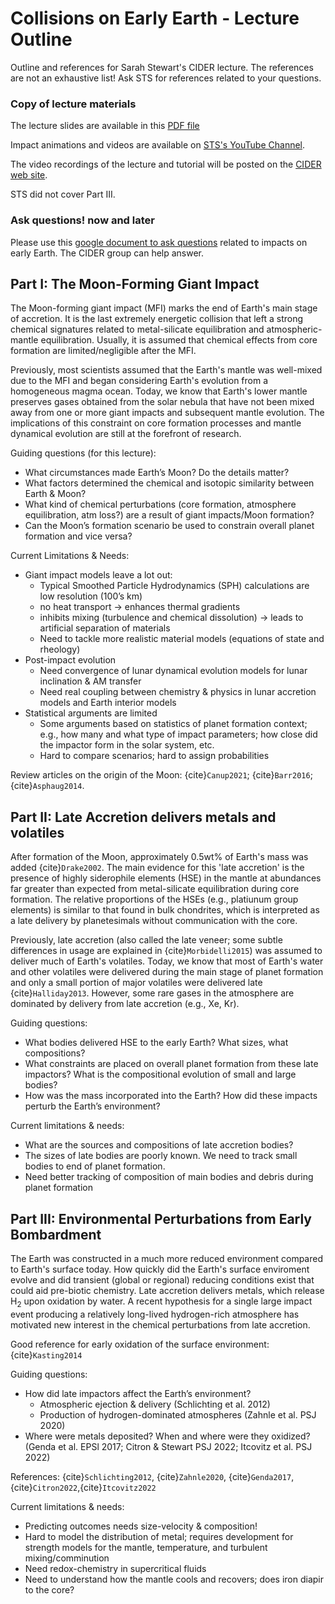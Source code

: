# Collisions on Early Earth - Lecture Outline

Outline and references for Sarah Stewart's CIDER lecture. The
references are not an exhaustive list! Ask STS for references related
to your questions.

### Copy of lecture materials

The lecture slides are available in this <a
href="https://drive.google.com/file/d/1x6NgUX84Qvl_4lNyiG6PAhS6GZsqEhhu/view?usp=sharing">PDF file</a>

Impact animations and videos are available on <a href="https://www.youtube.com/channel/UCQqDSwCRG0WrnlZaIRCd-_Q">STS's YouTube Channel</a>.

The video recordings of the lecture and tutorial will be posted on the <a href="https://www.deep-earth.org/summer22">CIDER web site</a>. 

STS did not cover Part III.

### Ask questions! now and later 

Please use this <a
href="https://docs.google.com/document/d/12xMdyZLr_zDUPdABIcId-6tcAGIu0qJZ-V1VDw1Plfg/edit?usp=sharing"
target="_blank">google document to ask questions</a> related to impacts on
early Earth. The CIDER group can help answer.


## Part I: The Moon-Forming Giant Impact

The Moon-forming giant impact (MFI) marks the end of Earth's main stage of
accretion. It is the last extremely energetic collision that left
a strong chemical signatures related to metal-silicate equilibration
and atmospheric-mantle equilibration. Usually, it is assumed that
chemical effects from core formation are limited/negligible after the
MFI.

Previously, most scientists assumed that the Earth's mantle was
well-mixed due to the MFI and began considering Earth's
evolution from a homogeneous magma ocean. Today, we know that Earth's lower
mantle preserves gases obtained from the solar nebula that have not
been mixed away from one or more giant impacts and subsequent mantle
evolution. The implications of this constraint on core formation
processes and mantle dynamical evolution are still at the forefront of research.

Guiding questions (for this lecture):<br>
<ul>
	<li>What circumstances made Earth’s Moon? Do the details matter?</li>
	<li>What factors determined the chemical and isotopic similarity
	between Earth & Moon?</li>
	<li>What kind of chemical perturbations (core formation,
	atmosphere equilibration, atm loss?) are a result of giant
	impacts/Moon formation?</li>
	<li>Can the Moon’s formation scenario be used to constrain overall planet formation and vice versa?</li>
	</ul>

Current Limitations & Needs:<br>
<ul>
	<li>Giant impact models leave a lot out:
	<ul>
		<li>Typical Smoothed Particle Hydrodynamics (SPH) calculations are low resolution (100’s km) </li>
		<li>no heat transport &rarr; enhances thermal gradients</li>
		<li>inhibits mixing (turbulence and chemical dissolution) &rarr;
		leads to artificial separation of materials</li>
		<li>Need to tackle more realistic material models (equations
		of state and rheology)
		</ul>
		</li>
	<li>Post-impact evolution
	<ul>
		<li>Need convergence of lunar dynamical evolution models for lunar inclination & AM transfer</li>
		<li>Need real coupling between chemistry & physics in lunar
		accretion models and Earth interior models</li>
		</ul>
		</li>
	<li>Statistical arguments are limited
	<ul>
		<li>Some arguments based on statistics of planet formation
		context; e.g., how many and what type of impact parameters;
		how close did the impactor form in the solar system, etc.</li>
		<li>Hard to compare scenarios; hard to assign
		probabilities</li>
		</ul>
		</li>
		</ul>

Review articles on the origin of the Moon: {cite}`Canup2021`;
{cite}`Barr2016`; {cite}`Asphaug2014`.

## Part II: Late Accretion delivers metals and volatiles

After formation of the Moon, approximately 0.5wt% of Earth's mass was
added {cite}`Drake2002`. The main evidence for this 'late accretion' is the presence of
highly siderophile elements (HSE) in the mantle at abundances far
greater than expected from metal-silicate equilibration during core
formation. The relative proportions of the HSEs (e.g., platiunum group
elements) is similar to that found in bulk chondrites, which is
interpreted as a late delivery by planetesimals without communication
with the core.

Previously, late accretion (also called the late veneer; some subtle
differences in usage are explained in {cite}`Morbidelli2015`) was assumed
to deliver much of Earth's volatiles. Today, we know that most of
Earth's water and other volatiles were delivered during the main stage
of planet formation and only a small portion of major volatiles were
delivered late {cite}`Halliday2013`. However, some rare gases in the
atmosphere are dominated by delivery
from late accretion (e.g., Xe, Kr). 

Guiding questions:<br>
<ul>
	<li>What bodies delivered HSE to the early Earth? What sizes, what compositions?</li>
	<li>What constraints are placed on overall planet formation from
	these late impactors? What is the compositional evolution of small and large bodies?</li>
	<li>How was the mass incorporated into the Earth? How did these impacts perturb the Earth’s environment?</li>
	</ul>

Current limitations & needs:<br>
<ul>
	<li>What are the sources and compositions of late accretion bodies?</li>
	<li>The sizes of late bodies are poorly known. We need to track small bodies to end of planet formation.</li>
	<li>Need better tracking of composition of main bodies and debris
during planet formation</li>
</ul>

## Part III: Environmental Perturbations from Early Bombardment

The Earth was constructed in a much more reduced environment compared
to Earth's surface today. How quickly did the Earth's surface
enviroment evolve and did transient (global or regional) reducing
conditions exist that could aid pre-biotic chemistry. Late accretion
delivers metals, which release H<sub>2</sub> upon oxidation by
water. A recent hypothesis for a single large impact event producing a
relatively long-lived hydrogen-rich atmosphere has motivated new
interest in the chemical perturbations from late accretion.

Good reference for early oxidation of the surface environment: {cite}`Kasting2014`

Guiding questions:<br>
<ul>
<li>How did late impactors affect the Earth’s environment?
	<ul>
		<li>Atmospheric ejection & delivery (Schlichting et al. 2012)</li>
		<li>Production of hydrogen-dominated atmospheres (Zahnle et
		al. PSJ 2020)</li>
		</ul>
	</li>
	<li>Where were metals deposited? When and where were they oxidized?
	(Genda et al. EPSl 2017; Citron & Stewart PSJ 2022; Itcovitz et al. PSJ 2022)</li>
</ul>

References: {cite}`Schlichting2012`, {cite}`Zahnle2020`,
{cite}`Genda2017`, {cite}`Citron2022`,{cite}`Itcovitz2022`

Current limitations & needs:<br>
<ul>
	<li>Predicting outcomes needs size-velocity & composition!</li>
	<li>Hard to model the distribution of metal; requires development for strength models for the mantle, temperature, and turbulent mixing/comminution</li>
	<li>Need redox-chemistry in supercritical fluids</li>
	<li>Need to understand how the mantle cools and recovers; does
	iron diapir to the core?</li>
</ul>

